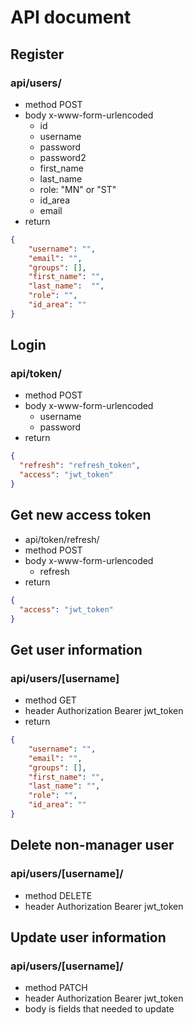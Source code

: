 # API document
## Register
### api/users/
* method POST
* body x-www-form-urlencoded
  * id
  * username
  * password
  * password2
  * first_name
  * last_name
  * role: "MN" or "ST"
  * id_area
  * email
* return 
```json
{
    "username": "",
    "email": "",
    "groups": [], 
    "first_name": "",
    "last_name":  "",
    "role": "",
    "id_area": ""
}
```
## Login
### api/token/
* method POST
* body x-www-form-urlencoded
  * username
  * password
* return
```json
{
  "refresh": "refresh_token",
  "access": "jwt_token"
}
```
## Get new access token
* api/token/refresh/
* method POST
* body x-www-form-urlencoded
  * refresh
* return
```json
{
  "access": "jwt_token"
}
```
## Get user information
### api/users/[username]
* method GET
* header Authorization Bearer jwt_token
* return
```json
{
    "username": "",
    "email": "",
    "groups": [],
    "first_name": "",
    "last_name": "",
    "role": "",
    "id_area": ""
}
```
## Delete non-manager user
### api/users/[username]/
* method DELETE
* header Authorization Bearer jwt_token
## Update user information
### api/users/[username]/
* method PATCH
* header Authorization Bearer jwt_token
* body is fields that needed to update
